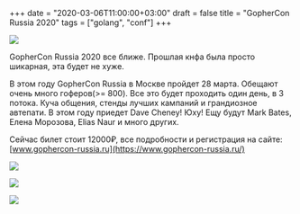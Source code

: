 +++
date = "2020-03-06T11:00:00+03:00"
draft = false
title = "GopherCon Russia 2020"
tags = ["golang", "conf"]
+++

![](/img/gopher-con-2020/main.png)

GopherCon Russia 2020 все ближе. Прошлая кнфа была просто шикарная, эта будет не хуже.

В этом году GopherCon Russia в Москве пройдет 28 марта. Обещают очень много гоферов(>= 800). Все это будет проходить один день, в 3 потока. Куча общения, стенды лучших кампаний и грандиозное автепати. В этом году приедет Dave Cheney! Юху! Ещу будут Mark Bates, Елена Морозова, Elias Naur и много других.

<!--more-->

Сейчас билет стоит 12000₽, все подробности и регистрация на сайте: [www.gophercon-russia.ru](https://www.gophercon-russia.ru/)

![](/img/gopher-con-2020/1.JPG)

![](/img/gopher-con-2020/2.png)

![](/img/gopher-con-2020/3.JPG)

